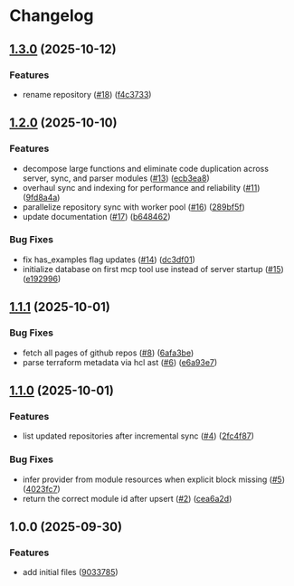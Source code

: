 # Changelog

## [1.3.0](https://github.com/CloudNationHQ/az-cn-go-wammcp/compare/v1.2.0...v1.3.0) (2025-10-12)


### Features

* rename repository ([#18](https://github.com/CloudNationHQ/az-cn-go-wammcp/issues/18)) ([f4c3733](https://github.com/CloudNationHQ/az-cn-go-wammcp/commit/f4c373358dffaae4e9cc7ef2c42cfd44f60031fa))

## [1.2.0](https://github.com/CloudNationHQ/ac-cn-wam-mcp/compare/v1.1.1...v1.2.0) (2025-10-10)


### Features

* decompose large functions and eliminate code duplication across server, sync, and parser modules ([#13](https://github.com/CloudNationHQ/ac-cn-wam-mcp/issues/13)) ([ecb3ea8](https://github.com/CloudNationHQ/ac-cn-wam-mcp/commit/ecb3ea8da18191cfe9f7fb2e097ebb0dc63259a2))
* overhaul sync and indexing for performance and reliability ([#11](https://github.com/CloudNationHQ/ac-cn-wam-mcp/issues/11)) ([9fd8a4a](https://github.com/CloudNationHQ/ac-cn-wam-mcp/commit/9fd8a4a08e0d5631d32dbf5b0a3973a887927984))
* parallelize repository sync with worker pool ([#16](https://github.com/CloudNationHQ/ac-cn-wam-mcp/issues/16)) ([289bf5f](https://github.com/CloudNationHQ/ac-cn-wam-mcp/commit/289bf5f7b71d1dd16aa65f3e93b408db3af2caa6))
* update documentation ([#17](https://github.com/CloudNationHQ/ac-cn-wam-mcp/issues/17)) ([b648462](https://github.com/CloudNationHQ/ac-cn-wam-mcp/commit/b64846227e4a9c8a9d0bcca47259b93d597dc88a))


### Bug Fixes

* fix has_examples flag updates ([#14](https://github.com/CloudNationHQ/ac-cn-wam-mcp/issues/14)) ([dc3df01](https://github.com/CloudNationHQ/ac-cn-wam-mcp/commit/dc3df01e084c49363168de98349e7f414daf45ee))
* initialize database on first mcp tool use instead of server startup ([#15](https://github.com/CloudNationHQ/ac-cn-wam-mcp/issues/15)) ([e192996](https://github.com/CloudNationHQ/ac-cn-wam-mcp/commit/e1929962efb97cf36d250ecd54b7c6e203afea68))

## [1.1.1](https://github.com/CloudNationHQ/ac-cn-wam-mcp/compare/v1.1.0...v1.1.1) (2025-10-01)


### Bug Fixes

* fetch all pages of github repos ([#8](https://github.com/CloudNationHQ/ac-cn-wam-mcp/issues/8)) ([6afa3be](https://github.com/CloudNationHQ/ac-cn-wam-mcp/commit/6afa3be4687d3b8f0c049ec14f6fd50e6211eb9c))
* parse terraform metadata via hcl ast ([#6](https://github.com/CloudNationHQ/ac-cn-wam-mcp/issues/6)) ([e6a93e7](https://github.com/CloudNationHQ/ac-cn-wam-mcp/commit/e6a93e72dbe22626cae51a19fba1d82db3736e9a))

## [1.1.0](https://github.com/CloudNationHQ/ac-cn-wam-mcp/compare/v1.0.0...v1.1.0) (2025-10-01)


### Features

* list updated repositories after incremental sync ([#4](https://github.com/CloudNationHQ/ac-cn-wam-mcp/issues/4)) ([2fc4f87](https://github.com/CloudNationHQ/ac-cn-wam-mcp/commit/2fc4f878f025010bbbdb26ecdca36569946625dc))


### Bug Fixes

* infer provider from module resources when explicit block missing ([#5](https://github.com/CloudNationHQ/ac-cn-wam-mcp/issues/5)) ([4023fc7](https://github.com/CloudNationHQ/ac-cn-wam-mcp/commit/4023fc77aa12b680275f80dd4ac63af26f396108))
* return the correct module id after upsert ([#2](https://github.com/CloudNationHQ/ac-cn-wam-mcp/issues/2)) ([cea6a2d](https://github.com/CloudNationHQ/ac-cn-wam-mcp/commit/cea6a2d128f12ec932486625154bf5c4d3c6a134))

## 1.0.0 (2025-09-30)


### Features

* add initial files ([9033785](https://github.com/CloudNationHQ/ac-cn-wam-mcp/commit/90337850410c62e278fd833a93ad00e765aed742))
